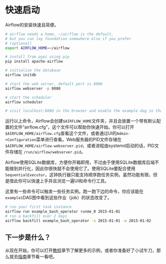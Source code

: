 # 快速启动

Airflow的安装快速且简便。

```bash
# airflow needs a home, ~/airflow is the default,
# but you can lay foundation somewhere else if you prefer
# (optional)
export AIRFLOW_HOME=~/airflow

# install from pypi using pip
pip install apache-airflow

# initialize the database
airflow initdb

# start the web server, default port is 8080
airflow webserver -p 8080

# start the scheduler
airflow scheduler

# visit localhost:8080 in the browser and enable the example dag in the home page
```

运行以上命令，Airflow会创建`$AIRFLOW_HOME`文件夹，并且会放置一个带有默认配置的文件“airflow.cfg”，这个文件可以帮助你快速开始。你可以打开`$AIRFLOW_HOME/airflow.cfg`查看这个文件，或者通过UI的`Admin->Configuration`菜单进行查看。Web服务器的PID文件存储在 `$AIRFLOW_HOME/airflow-webserver.pid`，或者进程由systemd启动的话，PID文件存储在 `/run/airflow/webserver.pid`。

Airflow使用SQLite数据库，方便你开箱即用，不过由于使用SQLite数据库后端不能做到并行化，因此你很快就不会使用它了。使用SQLite要配合使用`SequentialExecutor`，这钟执行器只能支持顺序跑任务实例。虽然功能有限，但是借此你可以快速上手并且浏览一遍UI和命令行工具。

这里有一些命令可以触发一些任务实例。跑一跑下边的命令，你应该能在`example1`DAG图中看到这些作业（job）的状态改变了。

```bash
# run your first task instance
airflow run example_bash_operator runme_0 2015-01-01
# run a backfill over 2 days
airflow backfill example_bash_operator -s 2015-01-01 -e 2015-01-02
```

## 下一步是什么？

从现在开始，你可以打开[教程](tutorial.md)章节了解更多的示例，或者你准备好了小试牛刀，那么就去[指南](how-to-guides.md)章节看一看吧。

